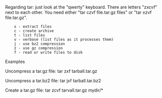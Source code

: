 Regarding tar: just look at the "qwerty" keyboard. 
There are letters "zxcvf" next to each other.
You need either "tar czvf file.tar.gz files" or "tar xzvf file.tar.gz".


        x - extract files
        c - create archive
        t - list files
        v - verbose (list files as it processes them)
        j - use bz2 compression
        z - use gz compression
        f - read or write files to disk

Examples

Uncompress a tar.gz file: tar zxf tarball.tar.gz

Uncompress a tar.bz2 file: tar jxf tarball.tar.bz2

Create a tar.gz file: tar zcvf tarvall.tar.gz mydir/*
